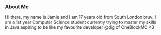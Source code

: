 ### About Me

Hi there, my name is Jamie and I am 17 years old from South London bruv. I am a 1st year Computer Science student currently trying to master my skills in Java aspiring to be like my favourite developer @dig of OneBlockMC <3
